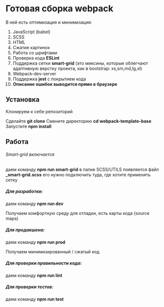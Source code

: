 # Готовая сборка webpack

В ней есть оптимизация и минимизация:

1. JavaScript (babel)
2. SCSS
3. HTML
4. Сжатие картинок
5. Работа со шрифтами
6. Проверка кода **ESLint**
7. Поддержка сетки **smart-grid** (это миксины, которые облегчают адаптивную верстку проекта, как в bootstrap: xs,sm,md,lg,xl)
8. Webpack-dev-server
9. Поддержка **jest** с покрытием кода
10. **Описание ошибок выводится прямо в браузере**


## Установка

Клонируем к себе репозиторий

Сделайте **git clone**
Смените директорию **cd webpack-template-base**
Запустите  **npm install**

## Работа

###### Smart-grid включается
даем команду **npm run smart-grid**
в папке SCSS/UTILS появляется файл **_smart-grid.scss** 
его нужно подключить туда, где хотите применять сетку


##### Для разработки:

даем команду **npm run dev**

Получаем комфортную среду для отладки, есть карты кода (source maps)

##### Для продакшена:

даем команду **npm run prod**

Получаем минимизированный / сжатый код

##### Для проверки правильности кода:

даем команду  **npm run lint**

##### Для проверки тестов:

даем команду  **npm run test**

